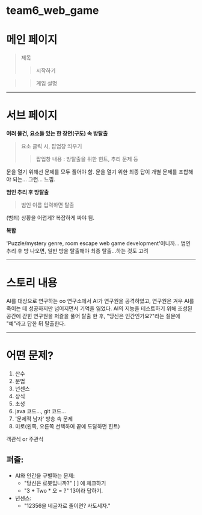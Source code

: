 # team6_web_game



# 메인 페이지

> 제목
>	> 시작하기

>	> 게임 설명

***

# 서브 페이지

**여러 물건, 요소들 있는 한 장면(구도) 속 방탈출**
> 요소 클릭 시, 팝업창 띄우기
>	> 팝업창 내용 : 방탈출을 위한 힌트, 추리 문제 등

문을 열기 위해선 문제를 모두 풀어야 함.
문을 열기 위한 최종 답이 개별 문제를 조합해야 되는... 그런... 느낌.


**범인 추리 후 방탈출**
> 범인 이름 입력하면 탈출

(범죄) 상황을 어렵게? 복잡하게 짜야 됨.


**복합**

'Puzzle/mystery genre, room escape web game development'이니까...
범인 추리 후 방 나오면, 일반 방을 탈출해야 최종 탈출...하는 것도 고려


***

# 스토리 내용

AI를 대상으로 연구하는 oo 연구소에서 AI가 연구원을 공격하였고, 연구원은 겨우 AI를 죽이는 데 성공하지만 넘어지면서 기억을 잃었다. AI의 지능을 테스트하기 위해 조성된 공간에 갇힌 연구원을 퍼즐을 풀어 탈출 한 후, "당신은 인간인가요?"라는 질문에 "예"라고 답한 뒤 탈출한다.  


***

# 어떤 문제?

1. 산수
2. 문법
3. 넌센스
4. 상식
5. 초성
6. java 코드..., git 코드...
7. '문제적 남자' 방송 속 문제
8. 미로(왼쪽, 오른쪽 선택하여 끝에 도달하면 힌트)

객관식 or 주관식

## 퍼즐:
- AI와 인간을 구별하는 문제:
    - "당신은 로봇입니까?" [ ] 에 체크하기
    - "3 + Two * 오 = ?" 13이라 답하기.
- 넌센스:
    - "12356을 네글자로 줄이면? 사도세자."
